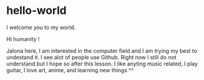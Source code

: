 # hello-world
I welcome you to my world. 

Hi humanity !

Jalona here, I am interested in the computer field and I am trying my best to undestand it. I see alot of people use Github. 
Right now I still do not understand but I hope so after this lesson. I like anyting music related, I play guitar, I love art, anime, and learning new things ^^
